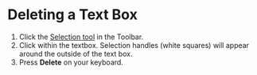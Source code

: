 # Deleting a Text Box

1. Click the [Selection tool](../working-with-tools/selection-tools.md) in the Toolbar.
2. Click within the textbox. Selection handles (white squares) will appear around the outside of the text box.
3. Press **Delete** on your keyboard.
